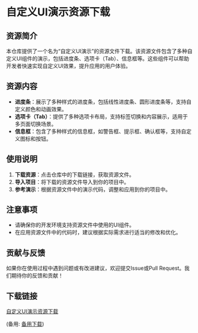 # 自定义UI演示资源下载

## 资源简介

本仓库提供了一个名为“自定义UI演示”的资源文件下载。该资源文件包含了多种自定义UI组件的演示，包括进度条、选项卡（Tab）、信息框等。这些组件可以帮助开发者快速实现自定义UI效果，提升应用的用户体验。

## 资源内容

- **进度条**：展示了多种样式的进度条，包括线性进度条、圆形进度条等，支持自定义颜色和动画效果。
- **选项卡（Tab）**：提供了多种选项卡布局，支持标签切换和内容展示，适用于多页面切换场景。
- **信息框**：包含了多种样式的信息框，如警告框、提示框、确认框等，支持自定义图标和按钮。

## 使用说明

1. **下载资源**：点击仓库中的下载链接，获取资源文件。
2. **导入项目**：将下载的资源文件导入到你的项目中。
3. **参考演示**：根据资源文件中的演示代码，调整和应用到你的项目中。

## 注意事项

- 请确保你的开发环境支持资源文件中使用的UI组件。
- 在应用资源文件中的代码时，建议根据实际需求进行适当的修改和优化。

## 贡献与反馈

如果你在使用过程中遇到问题或有改进建议，欢迎提交Issue或Pull Request。我们期待你的反馈和贡献！

## 下载链接
[自定义UI演示资源下载](https://pan.quark.cn/s/1dfd224c53d7) 

(备用: [备用下载](https://pan.baidu.com/s/1poHWKOKNO4crdNzspkjW_Q?pwd=eug7))
